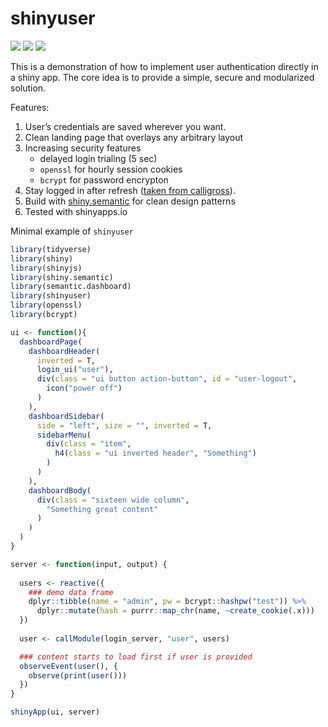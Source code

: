 shinyuser
================

[![](https://img.shields.io/github/languages/code-size/systats/shinyuser.svg)](https://github.com/systats/shinyuser)
[![](https://img.shields.io/github/last-commit/systats/shinyuser.svg)](https://github.com/systats/shinyuser/commits/master)
[![](https://img.shields.io/badge/lifecycle-experimental-blue.svg)](https://lifecycle.r-lib.org/articles/stages.html#experimental)

This is a demonstration of how to implement user authentication directly
in a shiny app. The core idea is to provide a simple, secure and
modularized solution.

Features:

1.  User’s credentials are saved wherever you want.
2.  Clean landing page that overlays any arbitrary layout
3.  Increasing security features
    -   delayed login trialing (5 sec)
    -   `openssl` for hourly session cookies
    -   `bcrypt` for password encrypton
4.  Stay logged in after refresh ([taken from
    calligross](https://gist.github.com/calligross/e779281b500eb93ee9e42e4d72448189)).
5.  Build with
    [shiny.semantic](https://github.com/Appsilon/shiny.semantic) for
    clean design patterns
6.  Tested with shinyapps.io

Minimal example of `shinyuser`

``` r
library(tidyverse)
library(shiny)
library(shinyjs)
library(shiny.semantic)
library(semantic.dashboard)
library(shinyuser)
library(openssl)
library(bcrypt)

ui <- function(){
  dashboardPage(
    dashboardHeader(
      inverted = T,
      login_ui("user"),
      div(class = "ui button action-button", id = "user-logout", 
        icon("power off")
      )
    ),
    dashboardSidebar(
      side = "left", size = "", inverted = T,
      sidebarMenu(
        div(class = "item",
          h4(class = "ui inverted header", "Something")
        )
      )
    ),
    dashboardBody(
      div(class = "sixteen wide column",
        "Something great content"
      )
    )
  )
}

server <- function(input, output) {
  
  users <- reactive({ 
    ### demo data frame
    dplyr::tibble(name = "admin", pw = bcrypt::hashpw("test")) %>% 
      dplyr::mutate(hash = purrr::map_chr(name, ~create_cookie(.x)))
  })
  
  user <- callModule(login_server, "user", users)

  ### content starts to load first if user is provided
  observeEvent(user(), {
    observe(print(user()))
  })
}

shinyApp(ui, server)
```

<!-- <img src = "demo.gif"> <!-- width = "80%" -->
